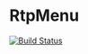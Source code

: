 # RtpMenu


[![Build Status](https://ci.kevind.me/job/RtpMenu/badge/icon)](https://ci.kevind.me/job/RtpMenu/)